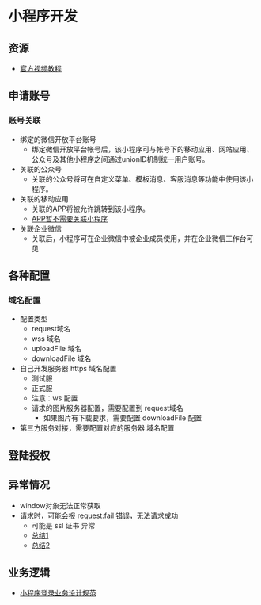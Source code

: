 # 小程序开发

## 资源

- [官方视频教程](https://developers.weixin.qq.com/community/business/doc/0006cc6850c0007bf2fdd17a856c0d)

## 申请账号

### 账号关联

- 绑定的微信开放平台账号
  - 绑定微信开放平台帐号后，该小程序可与帐号下的移动应用、网站应用、公众号及其他小程序之间通过unionID机制统一用户账号。
- 关联的公众号
  - 关联的公众号将可在自定义菜单、模板消息、客服消息等功能中使用该小程序。
- 关联的移动应用
  - 关联的APP将被允许跳转到该小程序。
  - [APP暂不需要关联小程序](https://developers.weixin.qq.com/community/develop/article/doc/0002aec12ccf18c57e4a798e25b013)
- 关联企业微信
  - 关联后，小程序可在企业微信中被企业成员使用，并在企业微信工作台可见

## 各种配置

### 域名配置

- 配置类型
  - request域名
  - wss 域名
  - uploadFile 域名
  - downloadFile 域名
- 自己开发服务器 https 域名配置
  - 测试服
  - 正式服
  - 注意：ws 配置
  - 请求的图片服务器配置，需要配置到 request域名
    - 如果图片有下载要求，需要配置 downloadFile 配置
- 第三方服务对接，需要配置对应的服务器 域名配置

## 登陆授权

## 异常情况

- window对象无法正常获取
- 请求时，可能会报 request:fail 错误，无法请求成功
  - 可能是 ssl 证书 异常
  - [总结1](https://www.cnblogs.com/kenshinobiy/p/9108480.html)
  - [总结2](https://www.cnblogs.com/guoyeqiang/p/7840116.html)

## 业务逻辑

- [小程序登录业务设计规范](https://developers.weixin.qq.com/community/develop/doc/000ea46d08898015317b956c65fc09)
